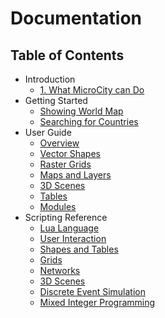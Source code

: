 # Documentation

## Table of Contents
- Introduction
  - <a href="1. What MicroCity can Do.md">1. What MicroCity can Do</a>
- Getting Started
  - [Showing World Map](showing_world_map.md)
  - [Searching for Countries](searching_for_countries.md)
- User Guide
  - [Overview](overview.md)
  - [Vector Shapes](vector_shapes.md)
  - [Raster Grids](raster_grids.md)
  - [Maps and Layers](maps_and_layers.md)
  - [3D Scenes](3d_scene.md)
  - [Tables](tables.md)
  - [Modules](modules.md)
- Scripting Reference
  - [Lua Language](lua_language.md)
  - [User Interaction](user_interaction.md)
  - [Shapes and Tables](shapes_and_tables.md)
  - [Grids](function_grids.md)
  - [Networks](funcction_network.md)
  - [3D Scenes](function_3d_scene.md)
  - [Discrete Event Simulation](discrete_event_simulation.md)
  - [Mixed Integer Programming](mixed_integer_programming.md)
